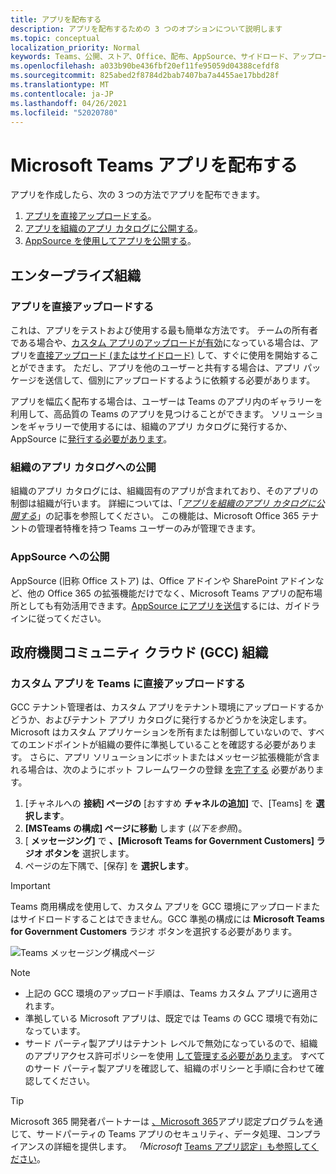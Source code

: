 ```yaml
---
title: アプリを配布する
description: アプリを配布するための 3 つのオプションについて説明します
ms.topic: conceptual
localization_priority: Normal
keywords: Teams、公開、ストア、Office、配布、AppSource、サイドロード、アップロード、アプリ
ms.openlocfilehash: a033b90be436fbf20ef11fe95059d04388cefdf8
ms.sourcegitcommit: 825abed2f8784d2bab7407ba7a4455ae17bbd28f
ms.translationtype: MT
ms.contentlocale: ja-JP
ms.lasthandoff: 04/26/2021
ms.locfileid: "52020780"
---
```

# <a name="distribute-your-microsoft-teams-app"></a>Microsoft Teams アプリを配布する

アプリを作成したら、次の 3 つの方法でアプリを配布できます。

1. [アプリを直接アップロードする](#upload-your-app-directly)。
2. [アプリを組織のアプリ カタログに公開する](#publish-to-your-organizations-app-catalog)。
3. [AppSource を使用してアプリを公開する](#publish-to-appsource)。

## <a name="enterprise-organizations"></a>エンタープライズ組織

### <a name="upload-your-app-directly"></a>アプリを直接アップロードする

これは、アプリをテストおよび使用する最も簡単な方法です。 チームの所有者である場合や、[カスタム アプリのアップロードが有効](/microsoftteams/admin-settings)になっている場合は、アプリを[直接アップロード (またはサイドロード)](./apps-upload.md) して、すぐに使用を開始することができます。 ただし、アプリを他のユーザーと共有する場合は、アプリ パッケージを送信して、個別にアップロードするように依頼する必要があります。

アプリを幅広く配布する場合は、ユーザーは Teams のアプリ内のギャラリーを利用して、高品質の Teams のアプリを見つけることができます。 ソリューションをギャラリーで使用するには、組織のアプリ カタログ[](#publish-to-your-organizations-app-catalog)に発行するか、AppSource に[発行する必要があります](./appsource/publish.md)。

### <a name="publish-to-your-organizations-app-catalog"></a>組織のアプリ カタログへの公開

組織のアプリ カタログには、組織固有のアプリが含まれており、そのアプリの制御は組織が行います。 詳細については、「[*アプリを組織のアプリ カタログに公開する*](/microsoftteams/tenant-apps-catalog-teams)」の記事を参照してください。 この機能は、Microsoft Office 365 テナントの管理者特権を持つ Teams ユーザーのみが管理できます。

### <a name="publish-to-appsource"></a>AppSource への公開

AppSource (旧称 Office ストア) は、Office アドインや SharePoint アドインなど、他の Office 365 の拡張機能だけでなく、Microsoft Teams アプリの配布場所としても有効活用できます。[AppSource にアプリを送信](./appsource/publish.md)するには、ガイドラインに従ってください。

## <a name="government-community-cloud-gcc-organizations"></a>政府機関コミュニティ クラウド (GCC) 組織

### <a name="upload-your-custom-app-directly-to-teams"></a>カスタム アプリを Teams に直接アップロードする

 GCC テナント管理者は、カスタム アプリをテナント環境にアップロードするかどうか、およびテナント アプリ カタログに発行するかどうかを決定します。 Microsoft はカスタム アプリケーションを所有または制御していないので、すべてのエンドポイントが組織の要件に準拠していることを確認する必要があります。 さらに、アプリ ソリューションにボットまたはメッセージ拡張機能が含まれる場合は、次のようにボット フレームワークの登録 [を完了する](https://dev.botframework.com/) 必要があります。

1. [チャネルへの **接続] ページの** [おすすめ **チャネルの追加]** で、[Teams] を **選択します**。
1. **[MSTeams の構成] ページに移動** します (*以下を参照*)。
1. [ **メッセージング]** で **、[Microsoft Teams for Government Customers] ラジオ ボタンを** 選択します。
1. ページの左下隅で、[保存] を **選択します**。  

>[!IMPORTANT]
> Teams 商用構成を使用して、カスタム アプリを GCC 環境にアップロードまたはサイドロードすることはできません。GCC 準拠の構成には **Microsoft Teams for Government Customers** ラジオ ボタンを選択する必要があります。

![Teams メッセージング構成ページ](../../assets/images/gcc-configure.png)

> [!NOTE]
>
> * 上記の GCC 環境のアップロード手順は、Teams カスタム アプリに適用されます。 </br>
> * 準拠している Microsoft アプリは、既定では Teams の GCC 環境で有効になっています。
> * サード パーティ製アプリはテナント レベルで無効になっているので、組織のアプリアクセス許可ポリシーを使用 [して管理する必要があります](/microsoftteams/teams-app-permission-policies)。 すべてのサード パーティ製アプリを確認して、組織のポリシーと手順に合わせて確認してください。

> [!TIP]
>
> Microsoft 365 開発者パートナーは [、Microsoft 365](/microsoft-365-app-certification/overview)アプリ認定プログラムを通じて、サードパーティの Teams アプリのセキュリティ、データ処理、コンプライアンスの詳細を提供します。 *「Microsoft* [Teams アプリ認定」も参照してください](/microsoftteams/platform/concepts/deploy-and-publish/appsource/post-publish/application-certification)。
</br></br>
